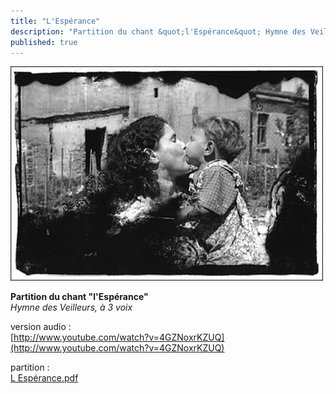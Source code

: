 ```yaml
---
title: "L'Espérance"
description: "Partition du chant &quot;l'Espérance&quot; Hymne des Veilleurs, à 3 voix cliquez sur le titre de l'article et ouvrez le lien pdf (qui apparaît en bas de page) version audio : "
published: true
---
```


![](/images/2013-05-06-ghetto-henryk-ross.jpg)

**Partition du chant "l'Espérance"**  
*Hymne des Veilleurs, à 3 voix*

version audio :  
[http://www.youtube.com/watch?v=4GZNoxrKZUQ](http://www.youtube.com/watch?v=4GZNoxrKZUQ)

partition :  
[L Espérance.pdf](/partitions/l-esperance.pdf)